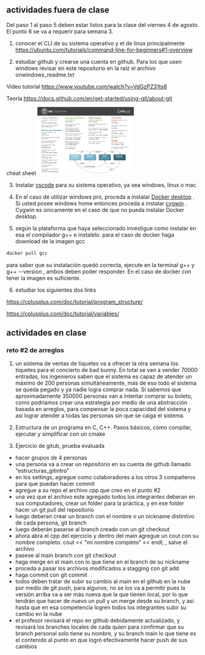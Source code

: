 ## actividades fuera de clase

Del paso 1 al paso 5 deben estar listos para la clase del viernes 4 de agosto. El punto 6 se va a requerir para semana 3.

1. conocer el CLI de su sistema operativo y el de linux principalmente
   https://ubuntu.com/tutorials/command-line-for-beginners#1-overview

2. estudiar github y crearse una cuenta en github. Para los que usen windows revisar en este repositorio en la raíz el archivo onwindows_readme.txt

Video tutorial
https://www.youtube.com/watch?v=VdGzPZ31ts8

Teoría
https://docs.github.com/en/get-started/using-git/about-git

cheat sheet
<img src="media/cheat sheet github.png" width=50% height=50%>

3. Instalar [vscode](https://code.visualstudio.com/download) para su sistema operativo, ya sea windows, linux o mac

4. En el caso de utilizar windows pro, proceda a instalar [Docker desktop](https://docs.docker.com/get-docker/) . Si usted posee windows home entonces proceda a instalar [cygwin](https://www.cygwin.com/install.html) . Cygwin es únicamente en el caso de que no pueda instalar Docker desktop.

5. según la plataforma que haya seleccionado investigue como instalar en esa el compilador g++ e instalelo. para el caso de docker haga download de la imagen gcc

```sh
docker pull gcc
```

para saber que su instalación quedó correcta, ejecute en la terminal g++ y g++ --version , ambos deben poder responder. En el caso de docker con tener la imagen es suficiente.

6. estudiar los siguientes dos links

https://cplusplus.com/doc/tutorial/program_structure/

https://cplusplus.com/doc/tutorial/variables/

## actividades en clase

### reto #2 de arreglos

1. un sistema de ventas de tiquetes va a ofrecer la otra semana los tiquetes para el concierto de bad bunny. En total se van a vender 70000 entradas, los ingenieros saben que el sistema es capaz de atender un máximo de 200 personas simultáneamente, más de eso todo el sistema se queda pegado y ya nadie logra comprar nada. Si sabemos que aproximadamente 350000 personas van a intentar comprar su boleto, como podríamos crear una estrategia por medio de una abstracción basada en arreglos, para compensar la poca capacidad del sistema y así lograr atender a todas las personas sin que se caiga el sistema.

2. Estructura de un programa en C, C++. Pasos básicos, cómo compilar, ejecutar y simplificar con un cmake

3. Ejercicio de gitub, prueba evaluada

- hacer grupos de 4 personas
- una persona va a crear un repositorio en su cuenta de github llamado "estructuras_gitintro"
- en los settings, agregue como colaboradores a los otros 3 compañeros para que puedan hacer commit
- agregue a su repo el archivo cpp que creo en el punto #2
- una vez que el archivo este agregado todos los integrantes deberan en sus computadores, crear un folder para la práctica, y en ese folder hacer un git pull del repositorio
- luego deberan crear un branch con el nombre o un nickname distintivo de cada persona, git branch
- luego deberán pasarse al branch creado con un git checkout
- ahora abra el cpp del ejercicio y dentro del main agregue un cout con su nombre completo: cout << "mi nombre completo" << endl; , salve el archivo
- pasese al main branch con git checkout
- haga merge en el main con lo que tiene en el branch de su nickname
- proceda a pasar los archivos modificados a stagging con git add
- haga commit con git commit
- todos deben tratar de subir su cambio al main en el github en la nube por medio de git push, para algunos, no se los va a permitir pues la versión arriba va a ser más nueva que la que tienen local, por lo que tendrán que hacer de nuevo un pull y un merge desde su branch, y así hasta que en esa competencia logren todos los integrantes subir su cambio en la nube
- el profesor revisará el repo en github debidamente actualizado, y revisará los branches locales de cada quien para confirmar que su branch personal solo tiene su nombre, y su branch main lo que tiene es el contenido al punto en que logró efectivamente hacer push de sus cambios
